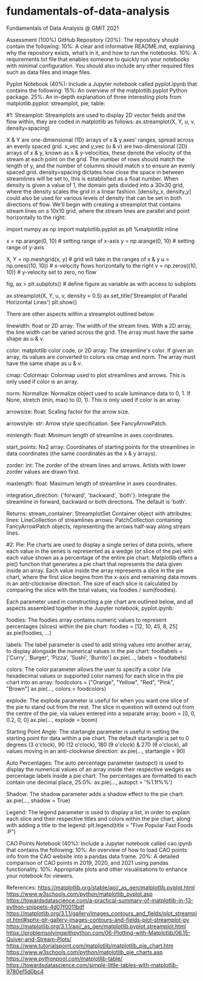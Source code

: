 # fundamentals-of-data-analysis
Fundamentals of Data Analysis @ GMIT 2021

Assessment (100%)
GitHub Repository (20%):
The repository should contain the following:
10%: A clear and informative README.md, explaining why the repository exists, what’s in it, and how to run the notebooks.
10%: A requirements.txt file that enables someone to quickly run your notebooks with minimal configuration. You should also include any other required files such as data files and image files.

Pyplot Notebook (40%):
Include a Jupyter notebook called pyplot.ipynb that contains the following:
15%: An overview of the matplotlib.pyplot Python package.
25%: An in-depth explanation of three interesting plots from matplotlib.pyplot: streamplot, pie, table:

#1: Streamplot:
Streamplots are used to display 2D vector fields and the flow within, they are coded in matplotlib as follows:
    ax.streamplot(X, Y, u, v, density=spacing)

X & Y are one-dimensional (1D) arrays of x & y axes' ranges, spread across an evenly spaced grid.
x_vec and y_vec (u & v) are two-dimensional (2D) arrays of x & y, known as x & y-velocities, these denote the velocity of the stream at each point on the grid. The number of rows should match the length of y, and the number of columns should match x to ensure an evenly spaced grid.
density=spacing dictates how close the space in between streamlines will be set to, this is established as a float number. When density is given a value of 1, the domain gets divided into a 30x30 grid, where the density scales the grid in a linear fashion.
[density_x, density_y] could also be used for various levels of density that can be set in both directions of flow.
We'll begin with creating a streamplot that contains stream lines on a 10x10 grid, where the stream lines are parallel and point horizontally to the right:

import numpy as np
import matplotlib.pyplot as plt
%matplotlib inline

x = np.arange(0, 10) # setting range of x-axis
y = np.arange(0, 10) # setting range of y-axis

X, Y = np.meshgrid(x, y) # grid will take in the ranges of x & y
u = np.ones((10, 10)) # x-velocity flows horizontally to the right
v = np.zeros((10, 10)) # y-velocity set to zero, no flow

fig, ax = plt.subplots() # define figure as variable ax with access to subplots

ax.streamplot(X, Y, u, v, density = 0.5)
ax.set_title('Streamplot of Parallel Horizontal Lines')
plt.show()

There are other aspects within a streamplot outlined below:

linewidth: float or 2D array:
    The width of the stream lines. With a 2D array, the line width can be varied across the grid. The array must have the same shape as u & v.

color: matplotlib color code, or 2D array:
    The streamline's color. If given an array, its values are converted to colors via cmap and norm. The array must have the same shape as u & v.

cmap: Colormap:
    Colormap used to plot streamlines and arrows. This is only used if color is an array.

norm: Normalize:
    Normalize object used to scale luminance data to 0, 1. If None, stretch (min, max) to (0, 1). This is only used if color is an array.

arrowsize: float:
    Scaling factor for the arrow size.

arrowstyle: str:
    Arrow style specification. See FancyArrowPatch.

minlength: float:
    Minimum length of streamline in axes coordinates.

start_points: Nx2 array:
    Coordinates of starting points for the streamlines in data coordinates (the same coordinates as the x & y arrays).

zorder: int:
    The zorder of the stream lines and arrows. Artists with lower zorder values are drawn first.

maxlength: float:
    Maximum length of streamline in axes coordinates.

integration_direction: {'forward', 'backward', 'both'}:
    Integrate the streamline in forward, backward or both directions. The default is 'both'.

Returns: stream_container: StreamplotSet
    Container object with attributes:
        lines: LineCollection of streamlines
        arrows: PatchCollection containing FancyArrowPatch objects, representing the arrows half-way along stream lines.

#2: Pie:
Pie charts are used to display a single series of data points, where each value in the series is represented as a wedge (or slice of the pie) with each value shown as a percentage of the entire pie chart.
Matplotlib offers a pie() function that generates a pie chart that represents the data given inside an array.
Each value inside the array represents a slice in the pie chart, where the first slice begins from the x-axis and remaining data moves in an anti-clockwise direction.
The size of each slice is calculated by comparing the slice with the total values, via foodies / sum(foodies).

Each parameter used in constructing a pie chart are outlined below, and all aspects assembled together in the Jupyter notebook, pyplot.ipynb:

foodies:
The foodies array contains numeric values to represent percentages (slices) within the pie chart:
foodies = [12, 10, 45, 8, 25]
ax.pie(foodies, ...)

labels:
The label parameter is used to add string values into another array, to display alongside the numerical values in the pie chart:
foodlabels = ['Curry', 'Burger', 'Pizza', 'Sushi', 'Burrito']
ax.pie(..., labels = foodlabels)

colors:
The color parameter allows the user to specify a color (via hexadecimal values or supported color names) for each slice in the pie chart into an array:
foodcolors = ["Orange", "Yellow", "Red", "Pink", "Brown"]
ax.pie(..., colors = foodcolors)

explode:
The explode parameter is useful for when you want one slice of the pie to stand out from the rest.
The slice in question will extend out from the centre of the pie, via values entered into a separate array:
boom = [0, 0, 0.2, 0, 0]
ax.pie(..., explode = boom)

Starting Point Angle:
The startangle parameter is useful in setting the starting point for data within a pie chart.
The default startangle is set to 0 degrees (3 o'clock), 90 (12 o'clock), 180 (9 o'clock) & 270 (6 o'clock), all values moving in an anti-clockwise direction:
ax.pie(..., startangle = 90)

Auto Percentages:
The auto percentage parameter (autopct) is used to display the numerical values of an array inside their respective wedges as percentage labels inside a pie chart.
The percentages are formatted to each contain one decimal place, 25.0%:
ax.pie(..., autopct = '%1.1f%%')

Shadow:
The shadow parameter adds a shadow effect to the pie chart:
ax.pie(..., shadow = True)

Legend:
The legend parameter is used to display a list, in order to explain each slice and their respective titles and colors within the pie chart, along with adding a title to the legend:
plt.legend(title = "Five Popular Fast Foods :P")

CAO Points Notebook (40%):
Include a Jupyter notebook called cao.ipynb that contains the following:
10%: An overview of how to load CAO points info from the CAO website into a pandas data frame.
20%: A detailed comparison of CAO points in 2019, 2020, and 2021 using pandas functionality.
10%: Appropriate plots and other visualisations to enhance your notebook for viewers.

References:
https://matplotlib.org/stable/api/_as_gen/matplotlib.pyplot.html
https://www.w3schools.com/python/matplotlib_pyplot.asp
https://towardsdatascience.com/a-practical-summary-of-matplotlib-in-13-python-snippets-4d07f0011bdf
https://matplotlib.org/3.1.1/gallery/images_contours_and_fields/plot_streamplot.html#sphx-glr-gallery-images-contours-and-fields-plot-streamplot-py
https://matplotlib.org/3.1.1/api/_as_gen/matplotlib.pyplot.streamplot.html
https://problemsolvingwithpython.com/06-Plotting-with-Matplotlib/06.15-Quiver-and-Stream-Plots/
https://www.tutorialspoint.com/matplotlib/matplotlib_pie_chart.htm
https://www.w3schools.com/python/matplotlib_pie_charts.asp
https://www.pythonpool.com/matplotlib-table/
https://towardsdatascience.com/simple-little-tables-with-matplotlib-9780ef5d0bc4